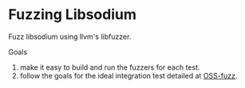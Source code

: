 # Fuzzing Libsodium

Fuzz libsodium using llvm's libfuzzer.

Goals
1. make it easy to build and run the fuzzers for each test.
2. follow the goals for the ideal integration test detailed at [OSS-fuzz](https://github.com/google/oss-fuzz/blob/master/docs/ideal_integration.md#build-support).
